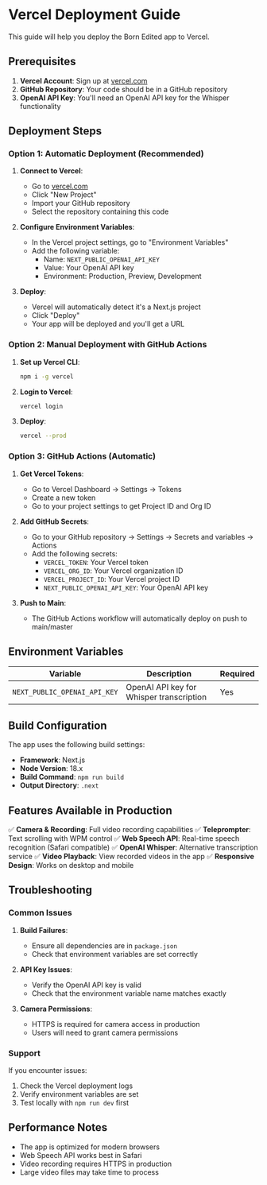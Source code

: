 # Vercel Deployment Guide

This guide will help you deploy the Born Edited app to Vercel.

## Prerequisites

1. **Vercel Account**: Sign up at [vercel.com](https://vercel.com)
2. **GitHub Repository**: Your code should be in a GitHub repository
3. **OpenAI API Key**: You'll need an OpenAI API key for the Whisper functionality

## Deployment Steps

### Option 1: Automatic Deployment (Recommended)

1. **Connect to Vercel**:
   - Go to [vercel.com](https://vercel.com)
   - Click "New Project"
   - Import your GitHub repository
   - Select the repository containing this code

2. **Configure Environment Variables**:
   - In the Vercel project settings, go to "Environment Variables"
   - Add the following variable:
     - Name: `NEXT_PUBLIC_OPENAI_API_KEY`
     - Value: Your OpenAI API key
     - Environment: Production, Preview, Development

3. **Deploy**:
   - Vercel will automatically detect it's a Next.js project
   - Click "Deploy"
   - Your app will be deployed and you'll get a URL

### Option 2: Manual Deployment with GitHub Actions

1. **Set up Vercel CLI**:
   ```bash
   npm i -g vercel
   ```

2. **Login to Vercel**:
   ```bash
   vercel login
   ```

3. **Deploy**:
   ```bash
   vercel --prod
   ```

### Option 3: GitHub Actions (Automatic)

1. **Get Vercel Tokens**:
   - Go to Vercel Dashboard → Settings → Tokens
   - Create a new token
   - Go to your project settings to get Project ID and Org ID

2. **Add GitHub Secrets**:
   - Go to your GitHub repository → Settings → Secrets and variables → Actions
   - Add the following secrets:
     - `VERCEL_TOKEN`: Your Vercel token
     - `VERCEL_ORG_ID`: Your Vercel organization ID
     - `VERCEL_PROJECT_ID`: Your Vercel project ID
     - `NEXT_PUBLIC_OPENAI_API_KEY`: Your OpenAI API key

3. **Push to Main**:
   - The GitHub Actions workflow will automatically deploy on push to main/master

## Environment Variables

| Variable | Description | Required |
|----------|-------------|----------|
| `NEXT_PUBLIC_OPENAI_API_KEY` | OpenAI API key for Whisper transcription | Yes |

## Build Configuration

The app uses the following build settings:
- **Framework**: Next.js
- **Node Version**: 18.x
- **Build Command**: `npm run build`
- **Output Directory**: `.next`

## Features Available in Production

✅ **Camera & Recording**: Full video recording capabilities
✅ **Teleprompter**: Text scrolling with WPM control
✅ **Web Speech API**: Real-time speech recognition (Safari compatible)
✅ **OpenAI Whisper**: Alternative transcription service
✅ **Video Playback**: View recorded videos in the app
✅ **Responsive Design**: Works on desktop and mobile

## Troubleshooting

### Common Issues

1. **Build Failures**:
   - Ensure all dependencies are in `package.json`
   - Check that environment variables are set correctly

2. **API Key Issues**:
   - Verify the OpenAI API key is valid
   - Check that the environment variable name matches exactly

3. **Camera Permissions**:
   - HTTPS is required for camera access in production
   - Users will need to grant camera permissions

### Support

If you encounter issues:
1. Check the Vercel deployment logs
2. Verify environment variables are set
3. Test locally with `npm run dev` first

## Performance Notes

- The app is optimized for modern browsers
- Web Speech API works best in Safari
- Video recording requires HTTPS in production
- Large video files may take time to process 